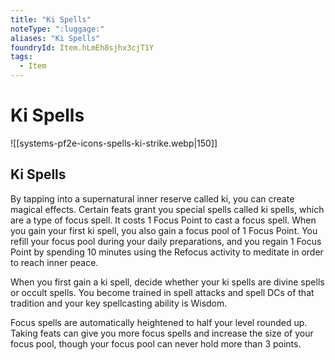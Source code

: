 ```yaml
---
title: "Ki Spells"
noteType: ":luggage:"
aliases: "Ki Spells"
foundryId: Item.hLmEh8sjhx3cjT1Y
tags:
  - Item
---
```


# Ki Spells
![[systems-pf2e-icons-spells-ki-strike.webp|150]]

## Ki Spells

By tapping into a supernatural inner reserve called ki, you can create magical effects. Certain feats grant you special spells called ki spells, which are a type of focus spell. It costs 1 Focus Point to cast a focus spell. When you gain your first ki spell, you also gain a focus pool of 1 Focus Point. You refill your focus pool during your daily preparations, and you regain 1 Focus Point by spending 10 minutes using the Refocus activity to meditate in order to reach inner peace.

When you first gain a ki spell, decide whether your ki spells are divine spells or occult spells. You become trained in spell attacks and spell DCs of that tradition and your key spellcasting ability is Wisdom.

Focus spells are automatically heightened to half your level rounded up. Taking feats can give you more focus spells and increase the size of your focus pool, though your focus pool can never hold more than 3 points.
